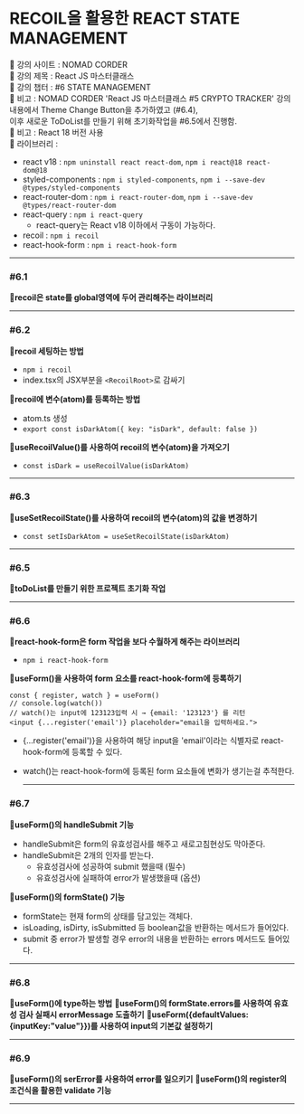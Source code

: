 # RECOIL을 활용한 REACT STATE MANAGEMENT

📍 강의 사이트 : NOMAD CORDER  
📍 강의 제목 : React JS 마스터클래스  
📍 강의 챕터 : #6 STATE MANAGEMENT  
📍 비고 : NOMAD CORDER 'React JS 마스터클래스 #5 CRYPTO TRACKER' 강의 내용에서 Theme Change Button을 추가하였고 (#6.4),  
 이후 새로운 ToDoList를 만들기 위해 초기화작업을 #6.5에서 진행함.  
📍 비고 : React 18 버전 사용  
📍 라이브러리 :

- react v18 : `npm uninstall react react-dom`, `npm i react@18 react-dom@18`
- styled-components : `npm i styled-components`, `npm i --save-dev @types/styled-components`
- react-router-dom : `npm i react-router-dom`, `npm i --save-dev @types/react-router-dom`
- react-query : `npm i react-query`
  - react-query는 React v18 이하에서 구동이 가능하다.
- recoil : `npm i recoil`
- react-hook-form : `npm i react-hook-form`

---

### #6.1

**📗recoil은 state를 global영역에 두어 관리해주는 라이브러리**

---

### #6.2

**📗recoil 세팅하는 방법**

- `npm i recoil`
- index.tsx의 JSX부분을 `<RecoilRoot>`로 감싸기

**📗recoil에 변수(atom)를 등록하는 방법**

- atom.ts 생성
- `export const isDarkAtom({ key: "isDark", default: false })`

**📗useRecoilValue()를 사용하여 recoil의 변수(atom)을 가져오기**

- `const isDark = useRecoilValue(isDarkAtom)`

---

### #6.3

**📗useSetRecoilState()를 사용하여 recoil의 변수(atom)의 값을 변경하기**

- `const setIsDarkAtom = useSetRecoilState(isDarkAtom)`

---

### #6.5

**📗toDoList를 만들기 위한 프로젝트 초기화 작업**

---

### #6.6

**📗react-hook-form은 form 작업을 보다 수월하게 해주는 라이브러리**

- `npm i react-hook-form`

**📗useForm()을 사용하여 form 요소를 react-hook-form에 등록하기**

```tsx
const { register, watch } = useForm()
// console.log(watch())
// watch()는 input에 123123입력 시 → {email: '123123'} 를 리턴
<input {...register('email')} placeholder="email을 입력하세요.">
```

- {...register('email')}을 사용하여 해당 input을 'email'이라는 식별자로 react-hook-form에 등록할 수 있다.
- watch()는 react-hook-form에 등록된 form 요소들에 변화가 생기는걸 추적한다.

  ***

### #6.7

**📗useForm()의 handleSubmit 기능**

- handleSubmit은 form의 유효성검사를 해주고 새로고침현상도 막아준다.
- handleSubmit은 2개의 인자를 받는다.
  - 유효성검사에 성공하여 submit 했을때 (필수)
  - 유효성검사에 실패하여 error가 발생했을때 (옵션)

**📗useForm()의 formState() 기능**

- formState는 현재 form의 상태를 담고있는 객체다.
- isLoading, isDirty, isSubmitted 등 boolean값을 반환하는 메서드가 들어있다.
- submit 중 error가 발생할 경우 error의 내용을 반환하는 errors 메서드도 들어있다.

---

### #6.8

**📗useForm()에 type하는 방법**
**📗useForm()의 formState.errors를 사용하여 유효성 검사 실패시 errorMessage 도출하기**
**📗useForm({defaultValues:{inputKey:"value"}})를 사용하여 input의 기본값 설정하기**

---

### #6.9

**📗useForm()의 serError를 사용하여 error를 일으키기**
**📗useForm()의 register의 조건식을 활용한 validate 기능**

---
